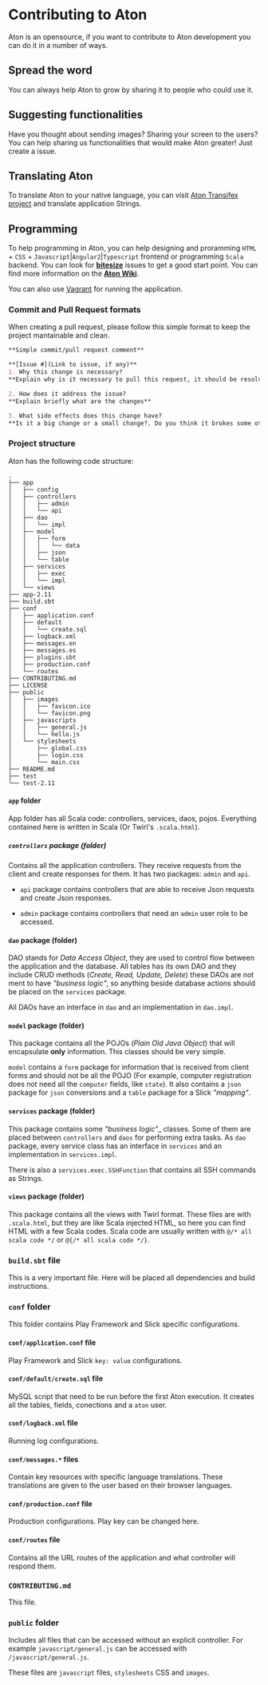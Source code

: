 # Contributing to Aton
Aton is an opensource, if you want to contribute to Aton development you can do it in a number of ways.

## Spread the word
You can always help Aton to grow by sharing it to people who could use it.

## Suggesting functionalities
Have you thought about sending images? Sharing your screen to the users? You can help sharing us functionalities that would make Aton greater! Just create a issue.

## Translating Aton
To translate Aton to your native language, you can visit [Aton Transifex project](https://www.transifex.com/universidad-de-antioquia/aton-computer-laboratory-administrator) and translate application Strings.

## Programming
To help programming in Aton, you can help designing and proramming `HTML` + `CSS` + `Javascript`|`Angular2`|`Typescript` frontend or programming `Scala` backend. You can look for __[bitesize](https://github.com/camilosampedro/Aton/labels/bitesize)__ issues to get a good start point. You can find more information on the [__Aton Wiki__](https://github.com/camilosampedro/Aton/wiki).

You can also use [Vagrant](https://github.com/camilosampedro/Aton/wiki/Using-Vagrant-for-running-Aton-(Development)) for running the application.

### Commit and Pull Request formats
When creating a pull request, please follow this simple format to keep the project mantainable and clean.

```markdown
**Simple commit/pull request comment**

**[Issue #](Link to issue, if any)**
1. Why this change is necessary?
**Explain why is it necessary to pull this request, it should be resolving an given issue**

2. How does it address the issue?
**Explain briefly what are the changes**

3. What side effects does this change have?
**Is it a big change or a small change?. Do you think it brokes some other part of the project?**
```

### Project structure
Aton has the following code structure:

```
.
├── app
│   ├── config
│   ├── controllers
│   │   ├── admin
│   │   └── api
│   ├── dao
│   │   └── impl
│   ├── model
│   │   ├── form
│   │   │   └── data
│   │   ├── json
│   │   └── table
│   ├── services
│   │   ├── exec
│   │   └── impl
│   └── views
├── app-2.11
├── build.sbt
├── conf
│   ├── application.conf
│   ├── default
│   │   └── create.sql
│   ├── logback.xml
│   ├── messages.en
│   ├── messages.es
│   ├── plugins.sbt
│   ├── production.conf
│   └── routes
├── CONTRIBUTING.md
├── LICENSE
├── public
│   ├── images
│   │   ├── favicon.ico
│   │   └── favicon.png
│   ├── javascripts
│   │   ├── general.js
│   │   └── hello.js
│   └── stylesheets
│       ├── global.css
│       ├── login.css
│       └── main.css
├── README.md
├── test
└── test-2.11
```

#### `app` folder
App folder has all Scala code: controllers, services, daos, pojos. Everything contained here is written in Scala (Or Twirl's `.scala.html`).

##### `controllers` package (folder)
Contains all the application controllers. They receive requests from the client and create responses for them. It has two packages: `admin` and `api`.

- `api` package contains controllers that are able to receive Json requests and create Json responses.

- `admin` package contains controllers that need an `admin` user role to be accessed.

#### `dao` package (folder)
DAO stands for _Data Access Object_, they are used to control flow between the application and the database. All tables has its own DAO and they include CRUD methods (_Create, Read, Update, Delete_) these DAOs are not ment to have _"business logic"_, so anything beside database actions should be placed on the `services` package.

All DAOs have an interface in `dao` and an implementation in `dao.impl`.

#### `model` package (folder)
This package contains all the POJOs (_Plain Old Java Object_) that will encapsulate __only__ information. This classes should be very simple.

`model` contains a `form` package for information that is received from client forms and should not be all the POJO (For example, computer registration does not need all the `computer` fields, like `state`). It also contains a `json` package for `json` conversions and a `table` package for a Slick _"mapping"_.

#### `services` package (folder)
This package contains some _"business logic"__ classes. Some of them are placed between `controllers` and `daos` for performing extra tasks. As `dao` package, every service class has an interface in `services` and an implementation in `services.impl`.

There is also a `services.exec.SSHFunction` that contains all SSH commands as Strings.

#### `views` package (folder)
This package contains all the views with Twirl format. These files are with `.scala.html`, but they are like Scala injected HTML, so here you can find HTML with a few Scala codes. Scala code are usually written with `@/* all scala code */` or `@{/* all scala code */}`.

### `build.sbt` file
This is a very important file. Here will be placed all dependencies and build instructions.

### `conf` folder
This folder contains Play Framework and Slick specific configurations.

#### `conf/application.conf` file
Play Framework and Slick `key: value` configurations.

#### `conf/default/create.sql` file
MySQL script that need to be run before the first Aton execution. It creates all the tables, fields, conections and a `aton` user.

#### `conf/logback.xml` file
Running log configurations.

#### `conf/messages.*` files
Contain key resources with specific language translations. These translations are given to the user based on their browser languages.

#### `conf/production.conf` file
Production configurations. Play key can be changed here.

#### `conf/routes` file
Contains all the URL routes of the application and what controller will respond them.

### `CONTRIBUTING.md`
This file.

### `public` folder
Includes all files that can be accessed without an explicit controller. For example `javascript/general.js` can be accessed with `/javascript/general.js`.

These files are `javascript` files, `stylesheets` CSS and `images`.

